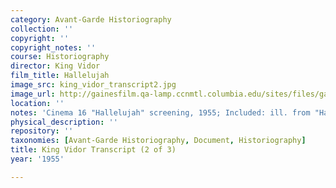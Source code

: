 ```yaml
---
category: Avant-Garde Historiography
collection: ''
copyright: ''
copyright_notes: ''
course: Historiography
director: King Vidor
film_title: Hallelujah
image_src: king_vidor_transcript2.jpg
image_url: http://gainesfilm.qa-lamp.ccnmtl.columbia.edu/sites/files/gainesfilm/images/king_vidor_transcript2.jpg
location: ''
notes: 'Cinema 16 "Hallelujah" screening, 1955; Included: ill. from "Hallelujah" (1929)'
physical_description: ''
repository: ''
taxonomies: [Avant-Garde Historiography, Document, Historiography]
title: King Vidor Transcript (2 of 3)
year: '1955'

---
```

